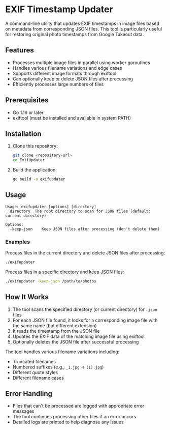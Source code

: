 # EXIF Timestamp Updater

A command-line utility that updates EXIF timestamps in image files based on metadata from corresponding JSON files. This tool is particularly useful for restoring original photo timestamps from Google Takeout data.

## Features

- Processes multiple image files in parallel using worker goroutines
- Handles various filename variations and edge cases
- Supports different image formats through exiftool
- Can optionally keep or delete JSON files after processing
- Efficiently processes large numbers of files

## Prerequisites

- Go 1.16 or later
- exiftool (must be installed and available in system PATH)

## Installation

1. Clone this repository:
   ```bash
   git clone <repository-url>
   cd ExifUpdater
   ```

2. Build the application:
   ```bash
   go build -o exifupdater
   ```

## Usage

```
Usage: exifupdater [options] [directory]
  directory  The root directory to scan for JSON files (default: current directory)

Options:
  -keep-json    Keep JSON files after processing (don't delete them)
```

### Examples

Process files in the current directory and delete JSON files after processing:
```bash
./exifupdater
```

Process files in a specific directory and keep JSON files:
```bash
./exifupdater -keep-json /path/to/photos
```

## How It Works

1. The tool scans the specified directory (or current directory) for `.json` files
2. For each JSON file found, it looks for a corresponding image file with the same name (but different extension)
3. It reads the timestamp from the JSON file
4. Updates the EXIF data of the matching image file using exiftool
5. Optionally deletes the JSON file after successful processing

The tool handles various filename variations including:
- Truncated filenames
- Numbered suffixes (e.g., `_1.jpg` → `(1).jpg`)
- Different quote styles
- Different filename cases

## Error Handling

- Files that can't be processed are logged with appropriate error messages
- The tool continues processing other files if an error occurs
- Detailed logs are printed to help diagnose any issues